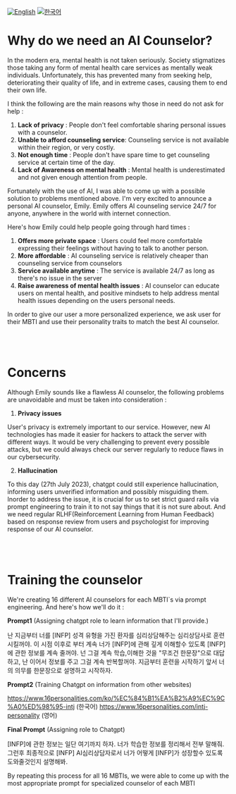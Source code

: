 [![English](https://img.shields.io/badge/lang-English-blue.svg)](https://github.com/juho-creator/AI_Counselor/blob/main/README.md)
[![한국어](https://img.shields.io/badge/lang-한국어-red.svg)](https://github.com/juho-creator/AI_Counselor/blob/main/README_KR.md)

# Why do we need an AI Counselor?
In the modern era, mental health is not taken seriously. Society stigmatizes those taking any form of mental health care services as mentally weak individuals.
Unfortunately, this has prevented many from seeking help, deteriorating their quality of life, and in extreme cases, causing them to end their own life.

I think the following are the main reasons why those in need do not ask for help :
1. **Lack of privacy** : People don't feel comfortable sharing personal issues with a counselor. 
2. **Unable to afford counseling service**: Counseling service is not available within their region, or very costly.
3. **Not enough time** : People don't have spare time to get counseling service at certain time of the day.
4. **Lack of Awareness on mental health** : Mental health is underestimated and not given enough attention from people.

Fortunately with the use of AI, I was able to come up with a possible solution to problems mentioned above. 
I'm very excited to announce a personal AI counselor, Emily.
Emily offers AI counseling service 24/7 for anyone, anywhere in the world with internet connection.

Here's how Emily could help people going through hard times :
1. **Offers more private space** : Users could feel more comfortable expressing their feelings without having to talk to another person.
2. **More affordable** : AI counseling service is relatively cheaper than counseling service from counselors
3. **Service available anytime** : The service is available 24/7 as long as there's no issue in the server
4. **Raise awareness of mental health issues** : AI counselor can educate users on mental health, and positive mindsets to help address mental health issues depending on the users personal needs.

In order to give our user a more personalized experience, we ask user for their MBTI and use their personality traits to match the best AI counselor.
</br></br></br></br>



# Concerns

Although Emily sounds like a flawless AI counselor, the following problems are unavoidable and must be taken into consideration :

1. **Privacy issues**

User's privacy is extremely important to our service. However, new AI technologies has made it easier for hackers to attack the server with different ways.
It would be very challenging to prevent every possible attacks, but we could always check our server regularly to reduce flaws in our 
cybersecurity.

2.  **Hallucination**

To this day (27th July  2023), chatgpt could still experience hallucination, informing users unverified information and possibly misguiding them. Inorder to address the issue, it is crucial for us to set strict guard rails via prompt engineering to train it to not say things that
it is not sure about. And we need regular RLHF(Reinforcement Learning from Human Feedback) based on response review from users and psychologist for improving response of our AI counselor.
</br></br></br></br>




# Training the counselor
We're creating 16 different AI counselors for each MBTI`s via prompt engineering. And here's how we'll do it :

**Prompt1** (Assigning chatgpt role to learn information that I'll provide.)

난 지금부터 너를 [INFP] 성격 유형을 가진 환자를  심리상담해주는 심리상담사로 훈련시킬꺼야. 이 시점 이후로 부터 계속 너가 [INFP]에 관해 깊게 이해할수 있도록 [INFP]에 관한 정보를 계속 줄꺼야. 넌 그걸 계속 학습,이해한 것을 "무조건 한문장"으로 대답하고, 난 이어서 정보를 주고 그걸 계속 반복할꺼야. 지금부터 훈련을 시작하기 앞서 너의 의무를 한문장으로 설명하고 시작하자.



**Prompt2**  (Training Chatgpt on information from other websites)

https://www.16personalities.com/ko/%EC%84%B1%EA%B2%A9%EC%9C%A0%ED%98%95-intj (한국어)
https://www.16personalities.com/intj-personality (영어)


**Final Prompt** (Assigning role to Chatgpt) 

[INFP]에 관한 정보는 일단 여기까지 하자.  너가 학습한 정보를 정리해서 전부 말해줘. 그런후 최종적으로 [INFP] AI심리상담자로서 너가 어떻게 [INFP]가 성장할수 있도록 도와줄것인지 설명해봐.


By repeating this process for all 16 MBTIs, we were able to come up with the most appropriate prompt for specialized counselor of each MBTI
